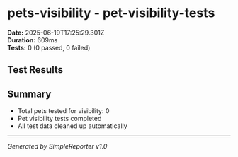# pets-visibility - pet-visibility-tests

**Date:** 2025-06-19T17:25:29.301Z  
**Duration:** 609ms  
**Tests:** 0 (0 passed, 0 failed)

## Test Results



## Summary

- Total pets tested for visibility: 0
- Pet visibility tests completed
- All test data cleaned up automatically

---
*Generated by SimpleReporter v1.0*

